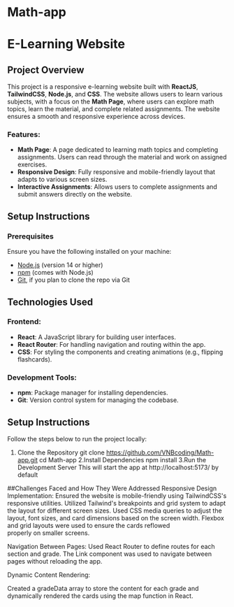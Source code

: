 # Math-app
# E-Learning Website

## Project Overview
This project is a responsive e-learning website built with **ReactJS**, **TailwindCSS**, **Node.js**, and **CSS**. The website allows users to learn various subjects, with a focus on the **Math Page**, where users can explore math topics, learn the material, and complete related assignments. The website ensures a smooth and responsive experience across devices.

### Features:
- **Math Page**: A page dedicated to learning math topics and completing assignments. Users can read through the material and work on assigned exercises.
- **Responsive Design**: Fully responsive and mobile-friendly layout that adapts to various screen sizes.
- **Interactive Assignments**: Allows users to complete assignments and submit answers directly on the website.

## Setup Instructions

### Prerequisites
Ensure you have the following installed on your machine:
- [Node.js](https://nodejs.org/) (version 14 or higher)
- [npm](https://www.npmjs.com/) (comes with Node.js)
- [Git](https://git-scm.com/), if you plan to clone the repo via Git

## Technologies Used

### Frontend:
- **React**: A JavaScript library for building user interfaces.
- **React Router**: For handling navigation and routing within the app.
- **CSS**: For styling the components and creating animations (e.g., flipping flashcards).

### Development Tools:
- **npm**: Package manager for installing dependencies.
- **Git**: Version control system for managing the codebase.

## Setup Instructions
Follow the steps below to run the project locally:

1. Clone the Repository
git clone https://github.com/VNBcoding/Math-app.git
cd Math-app
2.Install Dependencies
npm install
3.Run the Development Server
This will start the app at http://localhost:5173/ by default

##Challenges Faced and How They Were Addressed
Responsive Design Implementation:
  Ensured the website is mobile-friendly using TailwindCSS's responsive utilities.
  Utilized Tailwind's breakpoints and grid system to adapt the layout for different screen sizes.
  Used CSS media queries to adjust the layout, font sizes, and card dimensions based on the screen width. Flexbox and grid layouts were used to ensure the cards reflowed     
  properly on smaller screens.

Navigation Between Pages:
  Used React Router to define routes for each section and grade. The Link component was used to navigate between pages without reloading the app.

Dynamic Content Rendering:

  Created a gradeData array to store the content for each grade and dynamically rendered the cards using the map function in React.
